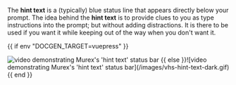 The **hint text** is a (typically) blue status line that appears directly below
your prompt. The idea behind the **hint text** is to provide clues to you as
type instructions into the prompt; but without adding distractions. It is there
to be used if you want it while keeping out of the way when you don't want it.

{{ if env "DOCGEN_TARGET=vuepress" }}
<!-- markdownlint-disable -->
<img class="vhs-hint-text" alt="video demonstrating Murex's 'hint text' status bar">
<!-- markdownlint-restore -->
{{ else }}![video demonstrating Murex's 'hint text' status bar](/images/vhs-hint-text-dark.gif){{ end }}